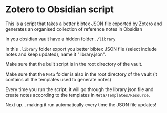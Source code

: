 # Zotero to Obsidian script
This is a script that takes a better bibtex JSON file exported by Zotero and generates an organised collection of reference notes in Obsidian

In you obsidian vault have a hidden folder `./library`

In this `.library` folder export you better bibtex JSON file (select include notes and keep updated), name it "library.json".

Make sure that the built script is in the root directory of the vault.

Make sure that the `Meta` folder is also in the root directory of the vault (it contains all the templates used to generate notes)

Every time you run the script, it will go through the library.json file and create notes according to the templates in `Meta/Templates/Resource`.

Next up... making it run automatically every time the JSON file updates!